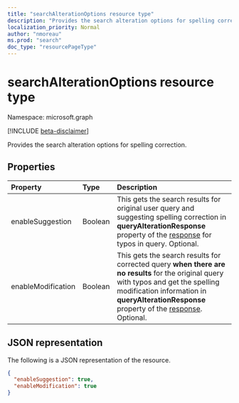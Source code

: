 ```yaml
---
title: "searchAlterationOptions resource type"
description: "Provides the search alteration options for spelling correction."
localization_priority: Normal
author: "nmoreau"
ms.prod: "search"
doc_type: "resourcePageType"
---
```


# searchAlterationOptions resource type

Namespace: microsoft.graph

[!INCLUDE [beta-disclaimer](../../includes/beta-disclaimer.md)]

Provides the search alteration options for spelling correction.

## Properties

| Property     | Type        | Description |
|:-------------|:------------|:------------|
|enableSuggestion|Boolean|This gets the search results for original user query and suggesting spelling correction in **queryAlterationResponse** property of the [response](/graph/api/resources/searchresponse?view=graph-rest-beta&preserve-view=true) for typos in query. Optional.|
|enableModification|Boolean|This gets the search results for corrected query **when there are no results** for the original query with typos and get the spelling modification information in **queryAlterationResponse** property of the [response](/graph/api/resources/searchresponse?view=graph-rest-beta&preserve-view=true). Optional.|

## JSON representation

The following is a JSON representation of the resource.

<!-- {
  "blockType": "resource",
  "optionalProperties": [

  ],
  "@odata.type": "microsoft.graph.searchAlterationOptions",
  "baseType": null
}-->

```json
{
  "enableSuggestion": true,
  "enableModification": true
}
```

<!-- uuid: 16cd6b66-4b1a-43a1-adaf-3a886856ed98
2019-02-04 14:57:30 UTC -->
<!-- {
  "type": "#page.annotation",
  "description": "searchAlterationOptions resource",
  "keywords": "",
  "section": "documentation",
  "tocPath": ""
}-->
